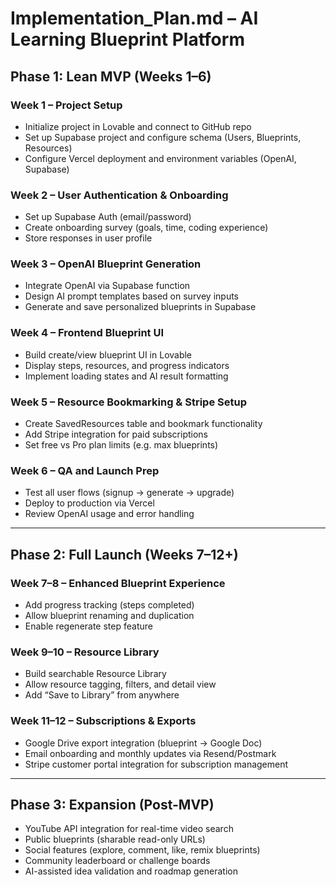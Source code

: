 # **Implementation\_Plan.md – AI Learning Blueprint Platform**

## **Phase 1: Lean MVP (Weeks 1–6)**

### **Week 1 – Project Setup**

* Initialize project in Lovable and connect to GitHub repo  
* Set up Supabase project and configure schema (Users, Blueprints, Resources)  
* Configure Vercel deployment and environment variables (OpenAI, Supabase)

### **Week 2 – User Authentication & Onboarding**

* Set up Supabase Auth (email/password)  
* Create onboarding survey (goals, time, coding experience)  
* Store responses in user profile

### **Week 3 – OpenAI Blueprint Generation**

* Integrate OpenAI via Supabase function  
* Design AI prompt templates based on survey inputs  
* Generate and save personalized blueprints in Supabase

### **Week 4 – Frontend Blueprint UI**

* Build create/view blueprint UI in Lovable  
* Display steps, resources, and progress indicators  
* Implement loading states and AI result formatting

### **Week 5 – Resource Bookmarking & Stripe Setup**

* Create SavedResources table and bookmark functionality  
* Add Stripe integration for paid subscriptions  
* Set free vs Pro plan limits (e.g. max blueprints)

### **Week 6 – QA and Launch Prep**

* Test all user flows (signup → generate → upgrade)  
* Deploy to production via Vercel  
* Review OpenAI usage and error handling

---

## **Phase 2: Full Launch (Weeks 7–12+)**

### **Week 7–8 – Enhanced Blueprint Experience**

* Add progress tracking (steps completed)  
* Allow blueprint renaming and duplication  
* Enable regenerate step feature

### **Week 9–10 – Resource Library**

* Build searchable Resource Library  
* Allow resource tagging, filters, and detail view  
* Add “Save to Library” from anywhere

### **Week 11–12 – Subscriptions & Exports**

* Google Drive export integration (blueprint → Google Doc)  
* Email onboarding and monthly updates via Resend/Postmark  
* Stripe customer portal integration for subscription management

---

## **Phase 3: Expansion (Post-MVP)**

* YouTube API integration for real-time video search  
* Public blueprints (sharable read-only URLs)  
* Social features (explore, comment, like, remix blueprints)  
* Community leaderboard or challenge boards  
* AI-assisted idea validation and roadmap generation

